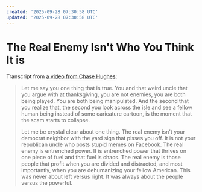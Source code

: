 ```yaml
---
created: '2025-09-28 07:30:58 UTC'
updated: '2025-09-28 07:30:58 UTC'
---
```


# The Real Enemy Isn't Who You Think It is

Transcript from [a video from Chase Hughes](https://www.youtube.com/shorts/6JyWD_XuXfE):

> Let me say you one thing that is true.
> You and that weird uncle that you argue with at thanksgiving, you are not enemies, you are both being played.
> You are both being manipulated.
> And the second that you realize that, the second you look across the isle and see a fellow human being instead of some caricature cartoon, is the moment that the scam starts to collapse.
>
> Let me be crystal clear about one thing.
> The real enemy isn't your democrat neighbor with the yard sign that pisses you off.
> It is not your republican uncle who posts stupid memes on Facebook.
> The real enemy is entrenched power.
> It is entrenched power that thrives on one piece of fuel and that fuel is chaos.
> The real enemy is those people that profit when you are divided and distracted, and most importantly, when you are dehumanizing your fellow American.
> This was never about left versus right.
> It was always about the people versus the powerful.

